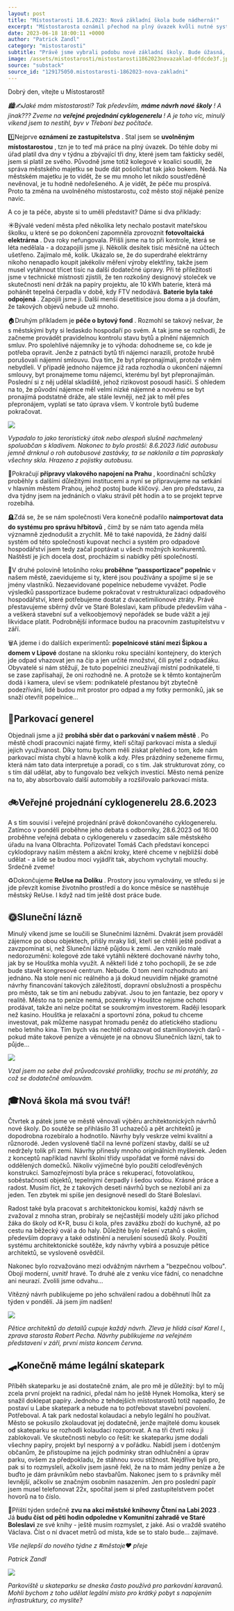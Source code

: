 ```yaml
---
layout: post
title: "Místostarosti 18.6.2023: Nová základní škola bude nádherná!"
excerpt: "Místostarosta oznámil přechod na plný úvazek kvůli nutné systematické péči o městský majetek, která již přinesla úspory díky zprovoznění fotovoltaiky a baterie v mateřské školce. Kontrola bytového fondu odhalila porušování nájemních smluv, včetně nelegálních přepronájmů, a vede k nápravě. Probíhají přípravy na vlakové spojení s Prahou a digitalizace správy hřbitovů, zároveň se řeší optimalizace odpadového hospodářství včetně evidence popelnic. Nehoda autobusu poškodila zastávku, škoda bude hrazena z pojištění."
date: 2023-06-18 18:00:11 +0000
author: "Patrick Zandl"
category: "mistostarosti"
subtitle: "Právě jsme vybrali podobu nové základní školy. Bude úžasná, já bych tam hned šel do lavice... :)"
image: /assets/mistostarosti/mistostarosti1862023novazaklad-0fdcde3f.jpeg
source: "substack"
source_id: "129175050.mistostarosti-1862023-nova-zakladni"
---
```


Dobrý den, vítejte u Místostarostí!

*🏙️✍️Jaké mám místostarosti? Tak především, **máme návrh nové školy** ! A jinak??? Zveme na **veřejné projednání cyklogenerelu** ! A je toho víc, minulý víkend jsem to nestihl, byv v Třeboni bez počítače.*

1️⃣Nejprve **oznámení ze zastupitelstva** . Stal jsem se **uvolněným místostarostou** , tzn je to teď má práce na plný úvazek. Do téhle doby mi úřad platil dva dny v týdnu a zbývající tři dny, které jsem tam fakticky seděl, jsem si platil ze svého. Původně jsme totiž kolegové v koalici soudili, že správa městského majetku se bude dát pošolíchat tak jako bokem. Nedá. Na městském majetku je to vidět, že se mu mnoho let nikdo soustředěně nevěnoval, je tu hodně nedořešeného. A je vidět, že péče mu prospívá. Proto ta změna na uvolněného místostarostu, což město stojí nějaké peníze navíc.

A co je ta péče, abyste si to uměli představit? Dáme si dva příklady:

☀️Bývalé vedení města před několika lety nechalo postavit mateřskou školku, u které se po dokončení zapomněla zprovoznit **fotovoltaická elektrárna** . Dva roky nefungovala. Přišli jsme na to při kontrole, která se léta nedělala - a dozapojili jsme ji. Několik desítek tisíc měsíčně na účtech ušetřeno. Zajímalo mě, kolik. Ukázalo se, že do superdrahé elektrárny nikoho nenapadlo koupit jakékoliv měření výroby elektřiny, takže jsem musel vytáhnout třicet tisíc na další dodatečné úpravy. Při té příležitosti jsme v technické místnosti zjistili, že ten rozkošný designový stoleček ve skutečnosti není držák na papíry projektu, ale 10 kWh baterie, která má pohánět tepelná čerpadla v době, kdy FTV nedodává. **Baterie byla také odpojená** . Zapojili jsme ji. Další menší desetitisíce jsou doma a já doufám, že takových objevů nebude už mnoho.

🏠Druhým příkladem je **péče o bytový fond** . Rozmohl se takový nešvar, že s městskými byty si ledaskdo hospodaří po svém. A tak jsme se rozhodli, že začneme provádět pravidelnou kontrolu stavu bytů a plnění nájemních smluv. Pro spolehlivé nájemníky je to výhoda: dohodneme se, co kde je potřeba opravit. Jenže z patnácti bytů tři nájemci narazili, protože hrubě porušovali nájemní smlouvu. Dva tím, že byt přepronajímali, protože v něm nebydleli. V případě jednoho nájemce již rada rozhodla o ukončení nájemní smlouvy, byt pronajmeme tomu nájemci, kterému byl byt přepronajímán. Poslední si z něj udělal skladiště, jehož rizikovost posoudí hasiči. S ohledem na to, že původní nájemce měl velmi nízké nájemné a novému se byt pronajímá podstatně dráže, ale stále levněji, než jak to měl přes přepronájem, vyplatí se tato úprava všem. V kontrole bytů budeme pokračovat.

![](/assets/mistostarosti/mistostarosti1862023novazaklad-0fdcde3f.jpeg)

*Vypadalo to jako teroristický útok nebo alespoň slušně nachmelený spoluobčan s kladivem. Nakonec to bylo prostší: 8.6.2023 řidič autobusu jemně drnknul o roh autobusové zastávky, ta se naklonila a tím popraskaly všechny skla. Hrazeno z pojistky autobusu.*

🚂Pokračují **přípravy vlakového napojení na Prahu** , koordinační schůzky proběhly s dalšími důležitými institucemi a nyní se připravujeme na setkání v hlavním městem Prahou, jehož postoj bude klíčový. Jen pro představu, za dva týdny jsem na jednáních o vlaku strávil pět hodin a to se projekt teprve rozebíhá.

🪦Zdá se, že se nám společnosti Vera konečně podařilo **naimportovat data do systému pro správu hřbitovů** , čímž by se nám tato agenda měla významně zjednodušit a zrychlit. Mě to také napovídá, že žádný další systém od této společnosti kupovat nechci a systém pro odpadové hospodářství jsem tedy začal poptávat u všech možných konkurentů. Naštěstí je jich docela dost, procházím si nabídky pěti společností.

🚮V druhé polovině letošního roku **proběhne “passportizace” popelnic** v našem městě, zaevidujeme si ty, které jsou používány a spojíme si je se jmény vlastníků. Nezaevidované popelnice nebudeme vyvážet. Podle výsledků passportizace budeme pokračovat v restrukturalizaci odpadového hospodářství, které potřebujeme dostat z dvacetimilionové ztráty. Právě přestavujeme sběrný dvůr ve Staré Boleslavi, kam přibude především váha - a veškerá stavební suť a velkoobjemový nepořádek se bude vážit a její likvidace platit. Podrobnější informace budou na pracovním zastupitelstvu v září.

🗑️A jdeme i do dalších experimentů: **popelnicové stání mezi Šipkou a domem v Lipové** dostane na sklonku roku speciální kontejnery, do kterých jde odpad vhazovat jen na čip a jen určité množství, čili pytel z odpaďáku. Obyvatelé si nám stěžují, že tuto popelnici zneužívají místní podnikatelé, ti se zase zapřísahají, že oni rozhodně ne. A protože se k těmto kontajnerům dodá i kamera, uleví se všem: podnikatelé přestanou být zbytečně podezříváni, lidé budou mít prostor pro odpad a my fotky permoníků, jak se snaží otevřít popelnice…

## 🚗Parkovací generel

Objednali jsme a již **probíhá sběr dat o parkování v našem městě** . Po městě chodí pracovníci najaté firmy, kteří sčítají parkovací místa a sledují jejich využívanost. Díky tomu bychom měli získat přehled o tom, kde nám parkovací místa chybí a hlavně kolik a kdy. Přes prázdniny seženeme firmu, která nám tato data interpretuje a poradí, co s tím. Jak strukturovat zóny, co s tím dál udělat, aby to fungovalo bez velkých investicí. Město nemá peníze na to, aby absorbovalo další automobily a rozšiřovalo parkovací místa.

## 🚲Veřejné projednání cyklogenerelu 28.6.2023

A s tím souvisí i veřejné projednání právě dokončovaného cyklogenerelu. Zatímco v pondělí proběhne jeho debata s odborníky, 28.6.2023 od 16:00 proběhne veřejná debata o cyklogenerelu v zasedacím sále městského úřadu na Ivana Olbrachta. Pořizovatel Tomáš Cach představí koncepci cyklodopravy naším městem a akční kroky, které chceme v nejbližší době udělat - a lidé se budou moci vyjádřit tak, abychom vychytali mouchy. Srdečně zveme!

♻️Dokončujeme **ReUse na Dolíku** . Prostory jsou vymalovány, ve středu si je jde převzít komise životního prostředí a do konce měsíce se nastěhuje městský ReUse. I když nad tím ještě dost práce bude.

## 🌞Sluneční lázně

Minulý víkend jsme se loučili se Slunečními lázněmi. Dvakrát jsem prováděl zájemce po obou objektech, přišly mraky lidí, kteří se chtěli ještě podívat a zavzpomínat si, než Sluneční lázně půjdou k zemi. Jen vzniklo malé nedorozumění: kolegové zde také vytáhli některé dochované návrhy toho, jak by se Houštka mohla využít. A někteří lidé z toho pochopili, že se zde bude stavět kongresové centrum. Nebude. O tom není rozhodnuto ani jednáno. Na stole není nic reálného a já dokud neuvidím nějaké gramotné návrhy financování takových záležitostí, dopravní obslužnosti a prospěchu pro město, tak se tím ani nebudu zabývat. Jsou to jen fantazie, bez opory v realitě. Město na to peníze nemá, pozemky v Houštce nejsme ochotni prodávat, takže ani nelze počítat se soukromým investorem. Raději lesopark než kasino. Houštka je relaxační a sportovní zóna, pokud tu chceme investovat, pak můžeme nasypat hromadu peněz do atletického stadionu nebo letního kina. Tím bych vás nechtěl odrazovat od stamilionových darů - pokud máte takové peníze a věnujete je na obnovu Slunečních lázní, tak to půjde…

![](/assets/mistostarosti/mistostarosti1862023novazaklad-5dd1419c.jpeg)

*Vzal jsem na sebe dvě průvodcovské prohlídky, trochu se mi protáhly, za což se dodatečně omlouvám.*

## 🎓Nová škola má svou tvář!

Čtvrtek a pátek jsme ve městě věnovali výběru architektonických návrhů nové školy. Do soutěže se přihlásilo 31 uchazečů a pět architektů je dopodrobna rozebíralo a hodnotilo. Návrhy byly veskrze velmi kvalitní a různorodé. Jeden vysloveně tlačil na levné pořízení stavby, další se už nedržely tolik při zemi. Návrhy přinesly mnoho originálních myšlenek. Jeden z konceptů například navrhl školní třídy uspořádat ve formě návsi do oddělených domečků. Nikoliv výjimečné bylo použití celodřevěných konstrukcí. Samozřejmostí byla práce s rekuperací, fotovolatikou, soběstačností objektů, tepelnými čerpadly i šedou vodou. Krásné práce a radost. Musím říct, že z takových deseti návrhů bych se nezlobil ani za jeden. Ten zbytek mi spíše jen designově nesedl do Staré Boleslavi.

Radost také byla pracovat s architektonickou komisí, každý návrh se zvažoval z mnoha stran, probíraly se nejčastější modely užití jako příchod žáka do školy od K+R, busu či kola, přes zavážku zboží do kuchyně, až po cestu na běžecký ovál a do haly. Důležité bylo řešení vztahů s okolím, především dopravy a také odstínění a nerušení sousedů školy. Použití systému architektonické soutěže, kdy návrhy vybírá a posuzuje pětice architektů, se vysloveně osvědčil.

Nakonec bylo rozvažováno mezi odvážným návrhem a "bezpečnou volbou". Obojí moderní, uvnitř hravé. To druhé ale z venku více fádní, co nenadchne ani neurazí. Zvolili jsme odvahu…

Vítězný návrh publikujeme po jeho schválení radou a doběhnutí lhůt za týden v pondělí. Já jsem jím nadšen!

![](/assets/mistostarosti/mistostarosti1862023novazaklad-8c0241d1.jpeg)

*Pětice architektů do detailů cupuje každý návrh. Zleva je hlídá císař Karel I., zprava starosta Robert Pecha. Návrhy publikujeme na veřejném představení v září, první místa koncem června.*

## 🛹Konečně máme legální skatepark

Příběh skateparku je asi dostatečně znám, ale pro mě je důležitý: byl to můj zcela první projekt na radnici, předal nám ho ještě Hynek Homolka, který se snažil doklepat papíry. Jednoho z tehdejších místostarostů totiž napadlo, že postaví u Labe skatepark a nebude na to potřebovat stavební povolení. Potřeboval. A tak park nedostal kolaudaci a nebylo legální ho používat. Město se pokusilo zkolaudovat jej dodatečně, jenže majitelé domu kousek od skateparku se rozhodli kolaudaci rozporovat. A na tři čtvrti roku ji zablokovali. Ve skutečnosti nebylo co řešit: ke skateparku jsme dodali všechny papíry, projekt byl nesporný a v pořádku. Nabídl jsem i dotčeným občanům, že přistoupíme na jejich podmínky stran odhlučnění a úprav parku, ovšem za předpokladu, že stáhnou svou stížnost. Nejdříve byli pro, pak si to rozmysleli, ačkoliv jsem jasně řekl, že na to mám jedny peníze a že buďto je dám právníkům nebo stavbařům. Nakonec jsem to s právníky měl levnější, ačkoliv se značným osobním nasazením. Jen pro poslední papír jsem musel telefonovat 22x, spočítal jsem si před zastupitelstvem počet hovorů na to číslo.

📒Příští týden srdečně **zvu na akci městské knihovny Čtení na Labi 2023** . Já **budu číst od pěti hodin odpoledne v Komunitní zahradě ve Staré Boleslavi** ze své knihy - ještě musím rozmyslet, z jaké. Asi o vraždě svatého Václava. Číst o ní dvacet metrů od místa, kde se to stalo bude… zajímavé.

*Vše nejlepší do nového týdne z #městoje♥️ přeje*

*Patrick Zandl*

![](/assets/mistostarosti/mistostarosti1862023novazaklad-81770d0f.jpeg)

*Parkoviště u skateparku se dneska často používá pro parkování karavanů. Mohli bychom z toho udělat legální místo pro krátký pobyt s napojením infrastruktury, co myslíte?*